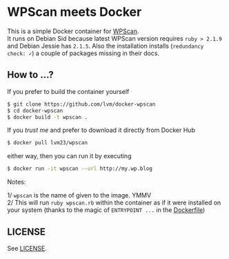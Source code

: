 # WPScan meets Docker

This is a simple Docker container for [WPScan](http://wpscan.org/).  
It runs on Debian Sid because latest WPScan version requires `ruby > 2.1.9` and Debian Jessie has `2.1.5`. Also the installation installs (`redundancy check: ✓`) a couple of packages missing in their docs.

## How to ...?

If you prefer to build the container yourself

```bash
$ git clone https://github.com/lvm/docker-wpscan
$ cd docker-wpscan
$ docker build -t wpscan .
```

If you *trust me* and prefer to download it directly from Docker Hub

```bash
$ docker pull lvm23/wpscan
```

either way, then you can run it by executing

```bash
$ docker run -it wpscan --url http://my.wp.blog
```

Notes:  

1/ `wpscan` is the name of given to the image. YMMV  
2/ This will run `ruby wpscan.rb` within the container as if it were installed on your system (thanks to the magic of `ENTRYPOINT ...` in the [Dockerfile](Dockerfile))

## LICENSE

See [LICENSE](LICENSE).
